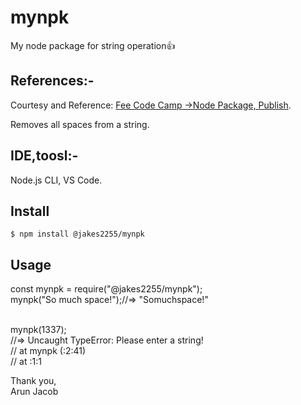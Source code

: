 # mynpk
My node package for string operation:+1:

## References:-
Courtesy and Reference: [Fee Code Camp ->Node Package, Publish](https://www.freecodecamp.org/news/how-to-make-a-beautiful-tiny-npm-package-and-publish-it-2881d4307f78/).

Removes all spaces from a string.

## IDE,toosl:-

Node.js CLI, VS Code.

## Install

`$ npm install @jakes2255/mynpk`

## Usage

const mynpk = require("@jakes2255/mynpk");<br/>
mynpk("So much space!");//=> "Somuchspace!"<br/><br/>

mynpk(1337);<br/>
//=> Uncaught TypeError: Please enter a string!<br/>
//    at mynpk (<anonymous>:2:41)<br/>
//    at <anonymous>:1:1<br/>


Thank you,<br/>
Arun Jacob
